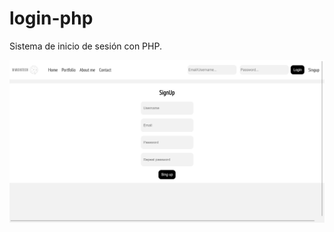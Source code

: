 # login-php

Sistema de inicio de sesión con PHP.

![alt_text](https://github.com/marcosmap1998/login-php/blob/master/img/localhost_login_php_signup.php.png)
